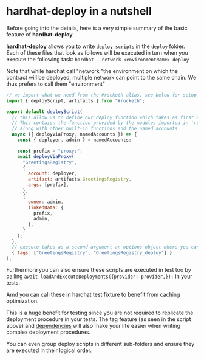 # hardhat-deploy in a nutshell

Before going into the details, here is a very simple summary of the basic feature of **hardhat-deploy**.

**hardhat-deploy** allows you to write [`deploy scripts`](#deploy-scripts) in the `deploy` folder. Each of these files that look as follows will be executed in turn when you execute the following task: `hardhat --network <environmentName> deploy`


Note that while hardhat call "network "the environment on which the contract will be deployed, multiple network can point to the same chain. We thus prefers to call them "environment"

```js
// we import what we need from the #rocketh alias, see below for setup
import { deployScript, artifacts } from "#rocketh";

export default deployScript(
  // this allow us to define our deploy function which takes as first argument an environment object
  // This contaisn the function provided by the modules imported in 'rocketh.ts'
  // along with other built-in functions and the named accounts
  async ({ deployViaProxy, namedAccounts }) => {
    const { deployer, admin } = namedAccounts;

    const prefix = "proxy:";
    await deployViaProxy(
      "GreetingsRegistry",
      {
        account: deployer,
        artifact: artifacts.GreetingsRegistry,
        args: [prefix],
      },
      {
        owner: admin,
        linkedData: {
          prefix,
          admin,
        },
      }
    );
  },
  // execute takes as a second argument an options object where you can specify tags and dependencies
  { tags: ["GreetingsRegistry", "GreetingsRegistry_deploy"] }
);
```

Furthermore you can also ensure these scripts are executed in test too by calling `await loadAndExecuteDeployments({provider: provider,});` in your tests.

Amd you can call these in hardhat test fixture to benefit from caching optimization.

This is a huge benefit for testing since you are not required to replicate the deployment procedure in your tests. The tag feature (as seen in the script above) and [dependencies](#deploy-scripts-tags-and-dependencies) will also make your life easier when writing complex deployment procedures.

You can even group deploy scripts in different sub-folders and ensure they are executed in their logical order.
